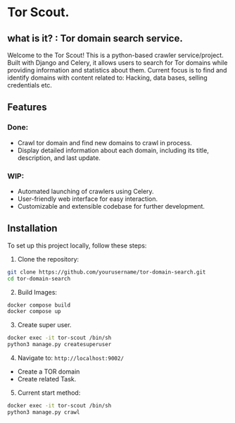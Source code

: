 # Tor Scout. 
## what is it? : Tor domain search service.


Welcome to the Tor Scout!
This is a python-based crawler service/project. Built with Django and Celery, it allows users to search for Tor domains while providing information and statistics about them.
Current focus is to find and identify domains with content related to: Hacking, data bases, selling credentials etc.

## Features

### Done:
- Crawl tor domain and find new domains to crawl in process.
- Display detailed information about each domain, including its title, description, and last update.

### WIP:
- Automated launching of crawlers using Celery.
- User-friendly web interface for easy interaction.
- Customizable and extensible codebase for further development.

## Installation

To set up this project locally, follow these steps:

1. Clone the repository:

```bash
git clone https://github.com/yourusername/tor-domain-search.git
cd tor-domain-search
```

2. Build Images:

```bash
docker compose build
docker compose up
```

3. Create super user.

```bash
docker exec -it tor-scout /bin/sh
python3 manage.py createsuperuser
```

4. Navigate to: `http://localhost:9002/`
 - Create a TOR domain
 - Create related Task.


5. Current start method:

```bash
docker exec -it tor-scout /bin/sh
python3 manage.py crawl
```
